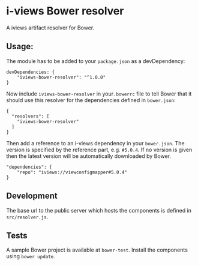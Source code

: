 # i-views Bower resolver

A iviews artifact resolver for Bower.
 
## Usage:

The module has to be added to your `package.json` as a devDependency:
```
devDependencies: {
    "iviews-bower-resolver": "^1.0.0"
}
```

Now include `iviews-bower-resolver` in your`.bowerrc` file to tell Bower that it should use this resolver for the dependencies
defined in `bower.json`:

```
{
  "resolvers": [
    "iviews-bower-resolver"
  ]
}
```

Then add a reference to an i-views dependency in your `bower.json`. The version is specified by the reference part, e.g. `#5.0.4`.
If no version is given then the latest version will be automatically downloaded by Bower.

```
"dependencies": {
    "repo": "iviews://viewconfigmapper#5.0.4"
}
```

## Development
The base url to the public server which hosts the components is defined in `src/resolver.js`.

## Tests
A sample Bower project is available at `bower-test`. Install the components using `bower update`.